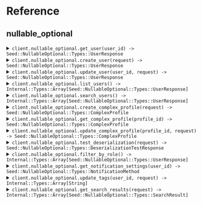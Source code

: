 # Reference
## nullable_optional
<details><summary><code>client.nullable_optional.get_user(user_id) -> Seed::NullableOptional::Types::UserResponse</code></summary>
<dl>
<dd>

#### 📝 Description

<dl>
<dd>

<dl>
<dd>

Get a user by ID
</dd>
</dl>
</dd>
</dl>

#### 🔌 Usage

<dl>
<dd>

<dl>
<dd>

```ruby
client.nullable_optional.get_user();
```
</dd>
</dl>
</dd>
</dl>

#### ⚙️ Parameters

<dl>
<dd>

<dl>
<dd>

**userId:** `String` 
    
</dd>
</dl>
</dd>
</dl>


</dd>
</dl>
</details>

<details><summary><code>client.nullable_optional.create_user(request) -> Seed::NullableOptional::Types::UserResponse</code></summary>
<dl>
<dd>

#### 📝 Description

<dl>
<dd>

<dl>
<dd>

Create a new user
</dd>
</dl>
</dd>
</dl>

#### 🔌 Usage

<dl>
<dd>

<dl>
<dd>

```ruby
client.nullable_optional.create_user({
  username:'username',
  email:'email',
  phone:'phone',
  address:{
    street:'street',
    city:'city',
    state:'state',
    zipCode:'zipCode',
    country:'country',
    buildingId:'buildingId',
    tenantId:'tenantId'
  }
});
```
</dd>
</dl>
</dd>
</dl>

#### ⚙️ Parameters

<dl>
<dd>

<dl>
<dd>

**request:** `Seed::NullableOptional::Types::CreateUserRequest` 
    
</dd>
</dl>
</dd>
</dl>


</dd>
</dl>
</details>

<details><summary><code>client.nullable_optional.update_user(user_id, request) -> Seed::NullableOptional::Types::UserResponse</code></summary>
<dl>
<dd>

#### 📝 Description

<dl>
<dd>

<dl>
<dd>

Update a user (partial update)
</dd>
</dl>
</dd>
</dl>

#### 🔌 Usage

<dl>
<dd>

<dl>
<dd>

```ruby
client.nullable_optional.update_user({
  username:'username',
  email:'email',
  phone:'phone',
  address:{
    street:'street',
    city:'city',
    state:'state',
    zipCode:'zipCode',
    country:'country',
    buildingId:'buildingId',
    tenantId:'tenantId'
  }
});
```
</dd>
</dl>
</dd>
</dl>

#### ⚙️ Parameters

<dl>
<dd>

<dl>
<dd>

**userId:** `String` 
    
</dd>
</dl>

<dl>
<dd>

**request:** `Seed::NullableOptional::Types::UpdateUserRequest` 
    
</dd>
</dl>
</dd>
</dl>


</dd>
</dl>
</details>

<details><summary><code>client.nullable_optional.list_users() -> Internal::Types::Array[Seed::NullableOptional::Types::UserResponse]</code></summary>
<dl>
<dd>

#### 📝 Description

<dl>
<dd>

<dl>
<dd>

List all users
</dd>
</dl>
</dd>
</dl>

#### 🔌 Usage

<dl>
<dd>

<dl>
<dd>

```ruby
client.nullable_optional.list_users({
  limit:1,
  offset:1,
  includeDeleted:true,
  sortBy:'sortBy'
});
```
</dd>
</dl>
</dd>
</dl>

#### ⚙️ Parameters

<dl>
<dd>

<dl>
<dd>

**limit:** `Integer` 
    
</dd>
</dl>

<dl>
<dd>

**offset:** `Integer` 
    
</dd>
</dl>

<dl>
<dd>

**includeDeleted:** `Internal::Types::Boolean` 
    
</dd>
</dl>

<dl>
<dd>

**sortBy:** `String` 
    
</dd>
</dl>
</dd>
</dl>


</dd>
</dl>
</details>

<details><summary><code>client.nullable_optional.search_users() -> Internal::Types::Array[Seed::NullableOptional::Types::UserResponse]</code></summary>
<dl>
<dd>

#### 📝 Description

<dl>
<dd>

<dl>
<dd>

Search users
</dd>
</dl>
</dd>
</dl>

#### 🔌 Usage

<dl>
<dd>

<dl>
<dd>

```ruby
client.nullable_optional.search_users({
  query:'query',
  department:'department',
  role:'role',
  isActive:true
});
```
</dd>
</dl>
</dd>
</dl>

#### ⚙️ Parameters

<dl>
<dd>

<dl>
<dd>

**query:** `String` 
    
</dd>
</dl>

<dl>
<dd>

**department:** `String` 
    
</dd>
</dl>

<dl>
<dd>

**role:** `String` 
    
</dd>
</dl>

<dl>
<dd>

**isActive:** `Internal::Types::Boolean` 
    
</dd>
</dl>
</dd>
</dl>


</dd>
</dl>
</details>

<details><summary><code>client.nullable_optional.create_complex_profile(request) -> Seed::NullableOptional::Types::ComplexProfile</code></summary>
<dl>
<dd>

#### 📝 Description

<dl>
<dd>

<dl>
<dd>

Create a complex profile to test nullable enums and unions
</dd>
</dl>
</dd>
</dl>

#### 🔌 Usage

<dl>
<dd>

<dl>
<dd>

```ruby
client.nullable_optional.create_complex_profile({
  id:'id',
  nullableArray:['nullableArray', 'nullableArray'],
  optionalArray:['optionalArray', 'optionalArray'],
  optionalNullableArray:['optionalNullableArray', 'optionalNullableArray'],
  nullableListOfNullables:['nullableListOfNullables', 'nullableListOfNullables'],
  nullableMapOfNullables:{
    nullableMapOfNullables:{
      street:'street',
      city:'city',
      state:'state',
      zipCode:'zipCode',
      country:'country',
      buildingId:'buildingId',
      tenantId:'tenantId'
    }
  },
  nullableListOfUnions:[],
  optionalMapOfEnums:{}
});
```
</dd>
</dl>
</dd>
</dl>

#### ⚙️ Parameters

<dl>
<dd>

<dl>
<dd>

**request:** `Seed::NullableOptional::Types::ComplexProfile` 
    
</dd>
</dl>
</dd>
</dl>


</dd>
</dl>
</details>

<details><summary><code>client.nullable_optional.get_complex_profile(profile_id) -> Seed::NullableOptional::Types::ComplexProfile</code></summary>
<dl>
<dd>

#### 📝 Description

<dl>
<dd>

<dl>
<dd>

Get a complex profile by ID
</dd>
</dl>
</dd>
</dl>

#### 🔌 Usage

<dl>
<dd>

<dl>
<dd>

```ruby
client.nullable_optional.get_complex_profile();
```
</dd>
</dl>
</dd>
</dl>

#### ⚙️ Parameters

<dl>
<dd>

<dl>
<dd>

**profileId:** `String` 
    
</dd>
</dl>
</dd>
</dl>


</dd>
</dl>
</details>

<details><summary><code>client.nullable_optional.update_complex_profile(profile_id, request) -> Seed::NullableOptional::Types::ComplexProfile</code></summary>
<dl>
<dd>

#### 📝 Description

<dl>
<dd>

<dl>
<dd>

Update complex profile to test nullable field updates
</dd>
</dl>
</dd>
</dl>

#### 🔌 Usage

<dl>
<dd>

<dl>
<dd>

```ruby
client.nullable_optional.update_complex_profile({
  profileId:'profileId',
  nullableArray:['nullableArray', 'nullableArray']
});
```
</dd>
</dl>
</dd>
</dl>

#### ⚙️ Parameters

<dl>
<dd>

<dl>
<dd>

**profileId:** `String` 
    
</dd>
</dl>

<dl>
<dd>

**nullableRole:** `Seed::NullableOptional::Types::UserRole` 
    
</dd>
</dl>

<dl>
<dd>

**nullableStatus:** `Seed::NullableOptional::Types::UserStatus` 
    
</dd>
</dl>

<dl>
<dd>

**nullableNotification:** `Seed::NullableOptional::Types::NotificationMethod` 
    
</dd>
</dl>

<dl>
<dd>

**nullableSearchResult:** `Seed::NullableOptional::Types::SearchResult` 
    
</dd>
</dl>

<dl>
<dd>

**nullableArray:** `Internal::Types::Array[String]` 
    
</dd>
</dl>
</dd>
</dl>


</dd>
</dl>
</details>

<details><summary><code>client.nullable_optional.test_deserialization(request) -> Seed::NullableOptional::Types::DeserializationTestResponse</code></summary>
<dl>
<dd>

#### 📝 Description

<dl>
<dd>

<dl>
<dd>

Test endpoint for validating null deserialization
</dd>
</dl>
</dd>
</dl>

#### 🔌 Usage

<dl>
<dd>

<dl>
<dd>

```ruby
client.nullable_optional.test_deserialization({
  requiredString:'requiredString',
  nullableString:'nullableString',
  optionalString:'optionalString',
  optionalNullableString:'optionalNullableString',
  nullableList:['nullableList', 'nullableList'],
  nullableMap:{
    nullableMap:1
  },
  nullableObject:{
    street:'street',
    city:'city',
    state:'state',
    zipCode:'zipCode',
    country:'country',
    buildingId:'buildingId',
    tenantId:'tenantId'
  },
  optionalObject:{
    id:'id',
    name:'name',
    domain:'domain',
    employeeCount:1
  }
});
```
</dd>
</dl>
</dd>
</dl>

#### ⚙️ Parameters

<dl>
<dd>

<dl>
<dd>

**request:** `Seed::NullableOptional::Types::DeserializationTestRequest` 
    
</dd>
</dl>
</dd>
</dl>


</dd>
</dl>
</details>

<details><summary><code>client.nullable_optional.filter_by_role() -> Internal::Types::Array[Seed::NullableOptional::Types::UserResponse]</code></summary>
<dl>
<dd>

#### 📝 Description

<dl>
<dd>

<dl>
<dd>

Filter users by role with nullable enum
</dd>
</dl>
</dd>
</dl>

#### 🔌 Usage

<dl>
<dd>

<dl>
<dd>

```ruby
client.nullable_optional.filter_by_role({});
```
</dd>
</dl>
</dd>
</dl>

#### ⚙️ Parameters

<dl>
<dd>

<dl>
<dd>

**role:** `Seed::NullableOptional::Types::UserRole` 
    
</dd>
</dl>

<dl>
<dd>

**status:** `Seed::NullableOptional::Types::UserStatus` 
    
</dd>
</dl>

<dl>
<dd>

**secondaryRole:** `Seed::NullableOptional::Types::UserRole` 
    
</dd>
</dl>
</dd>
</dl>


</dd>
</dl>
</details>

<details><summary><code>client.nullable_optional.get_notification_settings(user_id) -> Seed::NullableOptional::Types::NotificationMethod</code></summary>
<dl>
<dd>

#### 📝 Description

<dl>
<dd>

<dl>
<dd>

Get notification settings which may be null
</dd>
</dl>
</dd>
</dl>

#### 🔌 Usage

<dl>
<dd>

<dl>
<dd>

```ruby
client.nullable_optional.get_notification_settings();
```
</dd>
</dl>
</dd>
</dl>

#### ⚙️ Parameters

<dl>
<dd>

<dl>
<dd>

**userId:** `String` 
    
</dd>
</dl>
</dd>
</dl>


</dd>
</dl>
</details>

<details><summary><code>client.nullable_optional.update_tags(user_id, request) -> Internal::Types::Array[String]</code></summary>
<dl>
<dd>

#### 📝 Description

<dl>
<dd>

<dl>
<dd>

Update tags to test array handling
</dd>
</dl>
</dd>
</dl>

#### 🔌 Usage

<dl>
<dd>

<dl>
<dd>

```ruby
client.nullable_optional.update_tags({
  userId:'userId',
  tags:['tags', 'tags'],
  categories:['categories', 'categories'],
  labels:['labels', 'labels']
});
```
</dd>
</dl>
</dd>
</dl>

#### ⚙️ Parameters

<dl>
<dd>

<dl>
<dd>

**userId:** `String` 
    
</dd>
</dl>

<dl>
<dd>

**tags:** `Internal::Types::Array[String]` 
    
</dd>
</dl>

<dl>
<dd>

**categories:** `Internal::Types::Array[String]` 
    
</dd>
</dl>

<dl>
<dd>

**labels:** `Internal::Types::Array[String]` 
    
</dd>
</dl>
</dd>
</dl>


</dd>
</dl>
</details>

<details><summary><code>client.nullable_optional.get_search_results(request) -> Internal::Types::Array[Seed::NullableOptional::Types::SearchResult]</code></summary>
<dl>
<dd>

#### 📝 Description

<dl>
<dd>

<dl>
<dd>

Get search results with nullable unions
</dd>
</dl>
</dd>
</dl>

#### 🔌 Usage

<dl>
<dd>

<dl>
<dd>

```ruby
client.nullable_optional.get_search_results({
  query:'query',
  filters:{
    filters:'filters'
  },
  includeTypes:['includeTypes', 'includeTypes']
});
```
</dd>
</dl>
</dd>
</dl>

#### ⚙️ Parameters

<dl>
<dd>

<dl>
<dd>

**query:** `String` 
    
</dd>
</dl>

<dl>
<dd>

**filters:** `Internal::Types::Hash[String, String]` 
    
</dd>
</dl>

<dl>
<dd>

**includeTypes:** `Internal::Types::Array[String]` 
    
</dd>
</dl>
</dd>
</dl>


</dd>
</dl>
</details>
